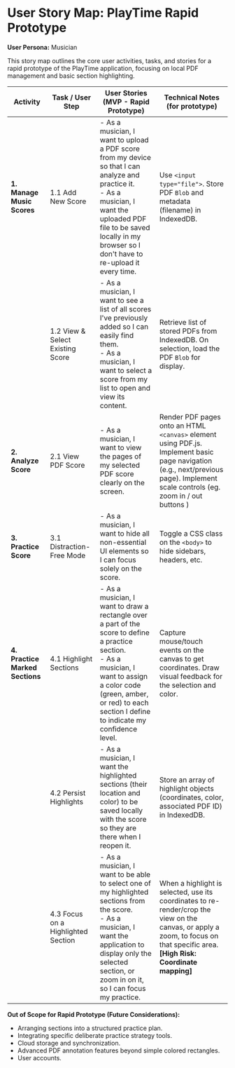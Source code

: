 # User Story Map: PlayTime Rapid Prototype

**User Persona:** Musician

This story map outlines the core user activities, tasks, and stories for a rapid prototype of the PlayTime application, focusing on local PDF management and basic section highlighting.

| Activity                 | Task / User Step                                     | User Stories (MVP - Rapid Prototype)                                                                                                                                                              | Technical Notes (for prototype)                                                                 |
|--------------------------|------------------------------------------------------|---------------------------------------------------------------------------------------------------------------------------------------------------------------------------------------------------|-------------------------------------------------------------------------------------------------|
| **1. Manage Music Scores** | 1.1 Add New Score                                    | - As a musician, I want to upload a PDF score from my device so that I can analyze and practice it.<br>- As a musician, I want the uploaded PDF file to be saved locally in my browser so I don't have to re-upload it every time. | Use `<input type="file">`. Store PDF `Blob` and metadata (filename) in IndexedDB.                 |
|                          | 1.2 View & Select Existing Score                     | - As a musician, I want to see a list of all scores I've previously added so I can easily find them.<br>- As a musician, I want to select a score from my list to open and view its content. | Retrieve list of stored PDFs from IndexedDB. On selection, load the PDF `Blob` for display.       |
| **2. Analyze Score** | 2.1 View PDF Score                                   | - As a musician, I want to view the pages of my selected PDF score clearly on the screen.                                                                                                         | Render PDF pages onto an HTML `<canvas>` element using PDF.js. Implement basic page navigation (e.g., next/previous page). Implement scale controls (eg. zoom in / out buttons ) |
| **3. Practice Score**          | 3.1 Distraction-Free Mode                            | - As a musician, I want to hide all non-essential UI elements so I can focus solely on the score.                                                                                                       | Toggle a CSS class on the `<body>` to hide sidebars, headers, etc.                              |
| **4. Practice Marked Sections** | 4.1 Highlight Sections                               | - As a musician, I want to draw a rectangle over a part of the score to define a practice section.<br>- As a musician, I want to assign a color code (green, amber, or red) to each section I define to indicate my confidence level. | Capture mouse/touch events on the canvas to get coordinates. Draw visual feedback for the selection and color. |
|                          | 4.2 Persist Highlights                               | - As a musician, I want the highlighted sections (their location and color) to be saved locally with the score so they are there when I reopen it.                                              | Store an array of highlight objects (coordinates, color, associated PDF ID) in IndexedDB.         |
|                          | 4.3 Focus on a Highlighted Section                 | - As a musician, I want to be able to select one of my highlighted sections from the score.<br>- As a musician, I want the application to display only the selected section, or zoom in on it, so I can focus my practice. | When a highlight is selected, use its coordinates to re-render/crop the view on the canvas, or apply a zoom, to focus on that specific area. **[High Risk: Coordinate mapping]** |

**Out of Scope for Rapid Prototype (Future Considerations):**
*   Arranging sections into a structured practice plan.
*   Integrating specific deliberate practice strategy tools.
*   Cloud storage and synchronization.
*   Advanced PDF annotation features beyond simple colored rectangles.
*   User accounts.
